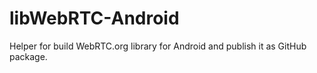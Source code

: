 # libWebRTC-Android
Helper for build WebRTC.org library for Android and publish it as GitHub package.
